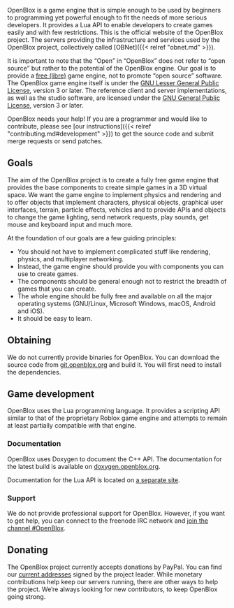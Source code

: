 OpenBlox is a game engine that is simple enough to be used by beginners to programming yet powerful enough to fit the needs of more serious developers. It provides a Lua API to enable developers to create games easily and with few restrictions. This is the official website of the OpenBlox project. The servers providing the infrastructure and services used by the OpenBlox project, collectively called [OBNet]({{< relref "obnet.md" >}}).

It is important to note that the “Open” in “OpenBlox” does not refer to “open source” but rather to the potential of the OpenBlox engine. Our goal is to provide a [free (libre)](https://www.gnu.org/philosophy/free-sw.html) game engine, not to promote “open source” software. The OpenBlox game engine itself is under the [GNU Lesser General Public License](https://www.gnu.org/licenses/lgpl-3.0.html), version&nbsp;3 or later. The reference client and server implementations, as well as the studio software, are licensed under the [GNU General Public License](https://www.gnu.org/licenses/gpl-3.0.html), version&nbsp;3 or later.

OpenBlox needs your help! If you are a programmer and would like to contribute, please see [our instructions]({{< relref "contributing.md#development" >}}) to get the source code and submit merge requests or send patches.

## Goals

The aim of the OpenBlox project is to create a fully free game engine that provides the base components to create simple games in a 3D virtual space. We want the game engine to implement physics and rendering and to offer objects that implement characters, physical objects, graphical user interfaces, terrain, particle effects, vehicles and to provide APIs and objects to change the game lighting, send network requests, play sounds, get mouse and keyboard input and much more.

At the foundation of our goals are a few guiding principles:

* You should not have to implement complicated stuff like rendering, physics, and multiplayer networking.
* Instead, the game engine should provide you with components you can use to create games.
* The components should be general enough not to restrict the breadth of games that you can create.
* The whole engine should be fully free and available on all the major operating systems (GNU/Linux, Microsoft Windows, macOS, Android and iOS).
* It should be easy to learn.

## Obtaining

We do not currently provide binaries for OpenBlox. You can download the source code from [git.openblox.org](https://git.openblox.org) and build it. You will first need to install the dependencies.

## Game development

OpenBlox uses the Lua programming language. It provides a scripting API similar to that of the proprietary Roblox game engine and attempts to remain at least partially compatible with that engine.

### Documentation

OpenBlox uses Doxygen to document the C++ API. The documentation for the latest build is available on [doxygen.openblox.org](https://doxygen.openblox.org).

Documentation for the Lua API is located on [a separate site](https://docs.openblox.org).

### Support

We do not provide professional support for OpenBlox. However, if you want to get help, you can connect to the freenode IRC network and [join the channel #OpenBlox](ircs://chat.freenode.net/OpenBlox).

## Donating

The OpenBlox project currently accepts donations by PayPal. You can find our [current addresses](/donate.asc) signed by the project leader. While monetary contributions help keep our servers running, there are other ways to help the project. We’re always looking for new contributors, to keep OpenBlox going strong.
